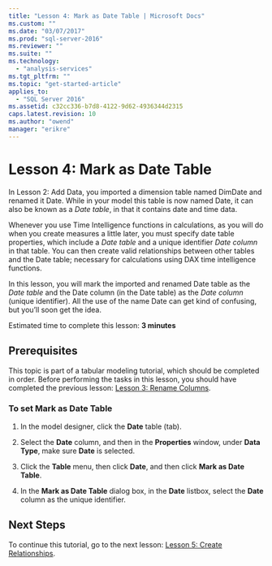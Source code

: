 ```yaml
---
title: "Lesson 4: Mark as Date Table | Microsoft Docs"
ms.custom: ""
ms.date: "03/07/2017"
ms.prod: "sql-server-2016"
ms.reviewer: ""
ms.suite: ""
ms.technology: 
  - "analysis-services"
ms.tgt_pltfrm: ""
ms.topic: "get-started-article"
applies_to: 
  - "SQL Server 2016"
ms.assetid: c32cc336-b7d8-4122-9d62-4936344d2315
caps.latest.revision: 10
ms.author: "owend"
manager: "erikre"
---
```

# Lesson 4: Mark as Date Table
In Lesson 2: Add Data, you imported a dimension table named DimDate and renamed it Date. While in your model this table is now named Date, it can also be known as a *Date table*, in that it contains date and time data.  
  
Whenever you use Time Intelligence functions in calculations, as you will do when you create measures a little later, you must specify date table properties, which include a *Date table* and a unique identifier *Date column* in that table. You can then create valid relationships between other tables and the Date table; necessary for calculations using DAX time intelligence functions.  
  
In this lesson, you will mark the imported and renamed Date table as the *Date table* and the Date column (in the Date table) as the *Date column* (unique identifier). All the use of the name Date can get kind of confusing, but you’ll soon get the idea.  
  
Estimated time to complete this lesson: **3 minutes**  
  
## Prerequisites  
This topic is part of a tabular modeling tutorial, which should be completed in order. Before performing the tasks in this lesson, you should have completed the previous lesson: [Lesson 3: Rename Columns](../../analysis-services/tutorials/lesson-3-rename-columns.md).  
  
### To set Mark as Date Table  
  
1.  In the model designer, click the **Date** table (tab).  
  
2.  Select the **Date** column, and then in the **Properties** window, under **Data Type**, make sure  **Date** is selected.  
  
3.  Click the **Table** menu, then click **Date**, and then click **Mark as Date Table**.  
  
4.  In the **Mark as Date Table** dialog box, in the **Date** listbox, select the **Date** column as the unique identifier.  
  
## Next Steps  
To continue this tutorial, go to the next lesson: [Lesson 5: Create Relationships](../../analysis-services/tutorials/lesson-5-create-relationships.md).  
  
  
  
